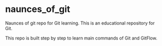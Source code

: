 # naunces_of_git
Naunces of git repo for Git learning.
This is an educational repository for Git.

This repo is built step by step to learn main commands of Git and GitFlow.